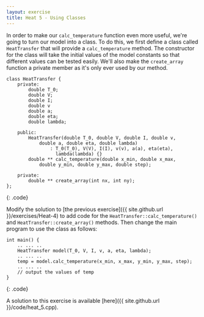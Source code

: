 ```yaml
---
layout: exercise
title: Heat 5 - Using Classes
---
```


In order to make our `calc_temperature` function even more useful, we're going to turn our model into a class. To do this, we first define
a class called `HeatTransfer` that will provide a `calc_temperature` method. The constructor for the class will take the initial values of
the model constants so that different values can be tested easily. We'll also make the `create_array` function a private member as it's
only ever used by our method.

~~~
class HeatTransfer {
	private:
		double T_0;
		double V;
		double I;
		double v
		double a;
		double eta;
		double lambda;
		
	public:
		HeatTransfer(double T_0, double V, double I, double v, 
			double a, double eta, double lambda)
				: T_0(T_0), V(V), I(I), v(v), a(a), eta(eta), 
			  	  lambda(lambda) {}
		double ** calc_temperature(double x_min, double x_max, 
			double y_min, double y_max, double step);
		
	private:
		double ** create_array(int nx, int ny);
};
~~~
{: .code}

Modify the solution to [the previous exercise]({{ site.github.url }}/exercises/Heat-4) to add code for the `HeatTransfer::calc_temperature()` and `HeatTransfer::create_array()` methods. Then change the main program to use the class as follows:

~~~
int main() {
	.. ... ..
	HeatTransfer model(T_0, V, I, v, a, eta, lambda);
	.. ... ..
	temp = model.calc_temperature(x_min, x_max, y_min, y_max, step);
	.. ... ..
	// output the values of temp
}
~~~
{: .code}

A solution to this exercise is available [here]({{ site.github.url }}/code/heat_5.cpp).

